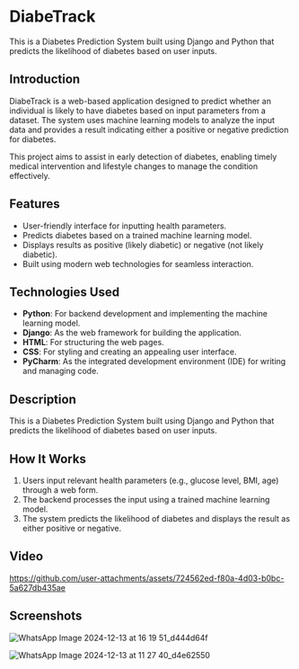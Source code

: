 # DiabeTrack

This is a Diabetes Prediction System built using Django and Python that predicts the likelihood of diabetes based on user inputs.

## Introduction
DiabeTrack is a web-based application designed to predict whether an individual is likely to have diabetes based on input parameters from a dataset. The system uses machine learning models to analyze the input data and provides a result indicating either a positive or negative prediction for diabetes.

This project aims to assist in early detection of diabetes, enabling timely medical intervention and lifestyle changes to manage the condition effectively.

## Features
- User-friendly interface for inputting health parameters.
- Predicts diabetes based on a trained machine learning model.
- Displays results as positive (likely diabetic) or negative (not likely diabetic).
- Built using modern web technologies for seamless interaction.

## Technologies Used
- **Python**: For backend development and implementing the machine learning model.
- **Django**: As the web framework for building the application.
- **HTML**: For structuring the web pages.
- **CSS**: For styling and creating an appealing user interface.
- **PyCharm**: As the integrated development environment (IDE) for writing and managing code.

## Description
This is a Diabetes Prediction System built using Django and Python that predicts the likelihood of diabetes based on user inputs.

## How It Works
1. Users input relevant health parameters (e.g., glucose level, BMI, age) through a web form.
2. The backend processes the input using a trained machine learning model.
3. The system predicts the likelihood of diabetes and displays the result as either positive or negative.

## Video

https://github.com/user-attachments/assets/724562ed-f80a-4d03-b0bc-5a627db435ae


## Screenshots


![WhatsApp Image 2024-12-13 at 16 19 51_d444d64f](https://github.com/user-attachments/assets/f5b413d2-74c8-4c77-8b18-21eefeea5c65)

![WhatsApp Image 2024-12-13 at 11 27 40_d4e62550](https://github.com/user-attachments/assets/3bb42b79-cfd0-4178-bd7c-1fc075a4c880)



